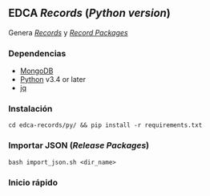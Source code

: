 ## EDCA _Records_ (_Python version_)
Genera [_Records_](http://standard.open-contracting.org/latest/en/schema/records_reference/) y
  [_Record Packages_](http://standard.open-contracting.org/latest/en/schema/record_package/)

 ### Dependencias
 - [MongoDB](https://www.mongodb.com/)
 - [Python](https://www.python.org/downloads/) v3.4 or later
 - [jq](https://stedolan.github.io/jq/)

 ### Instalación
 `cd edca-records/py/ && pip install -r requirements.txt`

 ### Importar JSON (_Release Packages_)

 ```bash import_json.sh <dir_name>```

 ### Inicio rápido

